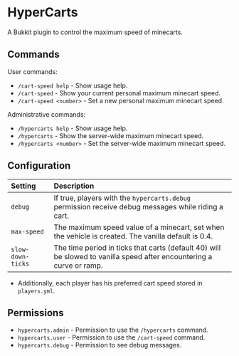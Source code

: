 HyperCarts
==========
A Bukkit plugin to control the maximum speed of minecarts.


Commands
--------
User commands:

 * `/cart-speed help` - Show usage help.
 * `/cart-speed` - Show your current personal maximum minecart speed.
 * `/cart-speed <number>` - Set a new personal maximum minecart speed.

Administrative commands:

 * `/hypercarts help` - Show usage help.
 * `/hypercarts` - Show the server-wide maximum minecart speed.
 * `/hypercarts <number>` - Set the server-wide maximum minecart speed.


Configuration
-------------
| Setting           | Description |
| :---              | :--- |
| `debug`           | If true, players with the `hypercarts.debug` permission receive debug messages while riding a cart. | 
| `max-speed`       | The maximum speed value of a minecart, set when the vehicle is created. The vanilla default is 0.4. |
| `slow-down-ticks` | The time period in ticks that carts (default 40) will be slowed to vanilla speed after encountering a curve or ramp. |

 * Additionally, each player has his preferred cart speed stored in `players.yml`.

Permissions
-----------

 * `hypercarts.admin` - Permission to use the `/hypercarts` command.
 * `hypercarts.user` - Permission to use the `/cart-speed` command.
 * `hypercarts.debug` - Permission to see debug messages.
